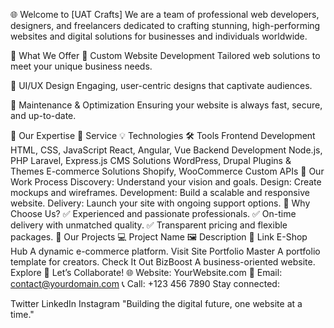 🌐 Welcome to [UAT Crafts]
We are a team of professional web developers, designers, and freelancers dedicated to crafting stunning, high-performing websites and digital solutions for businesses and individuals worldwide.

🚀 What We Offer
🌟 Custom Website Development
Tailored web solutions to meet your unique business needs.

🎨 UI/UX Design
Engaging, user-centric designs that captivate audiences.

🔧 Maintenance & Optimization
Ensuring your website is always fast, secure, and up-to-date.

💼 Our Expertise
🌟 Service	💡 Technologies	🛠 Tools
Frontend Development	HTML, CSS, JavaScript	React, Angular, Vue
Backend Development	Node.js, PHP	Laravel, Express.js
CMS Solutions	WordPress, Drupal	Plugins & Themes
E-commerce Solutions	Shopify, WooCommerce	Custom APIs
🌟 Our Work Process
Discovery: Understand your vision and goals.
Design: Create mockups and wireframes.
Development: Build a scalable and responsive website.
Delivery: Launch your site with ongoing support options.
🎯 Why Choose Us?
✅ Experienced and passionate professionals.
✅ On-time delivery with unmatched quality.
✅ Transparent pricing and flexible packages.
🌟 Our Projects
💻 Project Name	🖼 Description	🔗 Link
E-Shop Hub	A dynamic e-commerce platform.	Visit Site
Portfolio Master	A portfolio template for creators.	Check It Out
BizBoost	A business-oriented website.	Explore
🤝 Let’s Collaborate!
🌐 Website: YourWebsite.com
📧 Email: contact@yourdomain.com
📞 Call: +123 456 7890
Stay connected:

Twitter
LinkedIn
Instagram
"Building the digital future, one website at a time."
